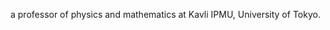 a professor of physics and mathematics at Kavli IPMU, University of Tokyo.

<!---
masahitoyamazaki/masahitoyamazaki is a ✨ special ✨ repository because its `README.md` (this file) appears on your GitHub profile.
You can click the Preview link to take a look at your changes.
--->
